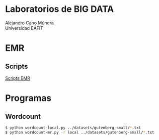 # Laboratorios de BIG DATA
Alejandro Cano Múnera <br/>
Universidad EAFIT 

# EMR
## Scripts
[Scripts EMR](https://github.com/alejocano22/TETbigdata/tree/master/EMR)

# Programas
## Wordcount
```sh
$ python wordcount-local.py ../datasets/gutenberg-small/*.txt
$ python wordcount-mr.py -r local ../datasets/gutenberg-small/*.txt
```
